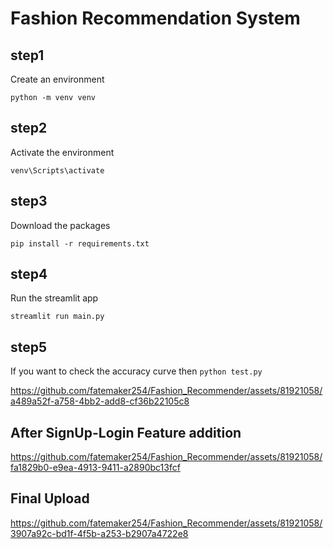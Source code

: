 # Fashion Recommendation System

## step1
Create an environment

```python -m venv venv```

## step2
Activate the environment

``` venv\Scripts\activate ```

## step3
Download the packages

```pip install -r requirements.txt ```


## step4
Run the streamlit app

``` streamlit run main.py ```

## step5
If you want to check the accuracy curve then
``` python test.py ```


https://github.com/fatemaker254/Fashion_Recommender/assets/81921058/a489a52f-a758-4bb2-add8-cf36b22105c8

## After SignUp-Login Feature addition

https://github.com/fatemaker254/Fashion_Recommender/assets/81921058/fa1829b0-e9ea-4913-9411-a2890bc13fcf

## Final Upload


https://github.com/fatemaker254/Fashion_Recommender/assets/81921058/3907a92c-bd1f-4f5b-a253-b2907a4722e8



